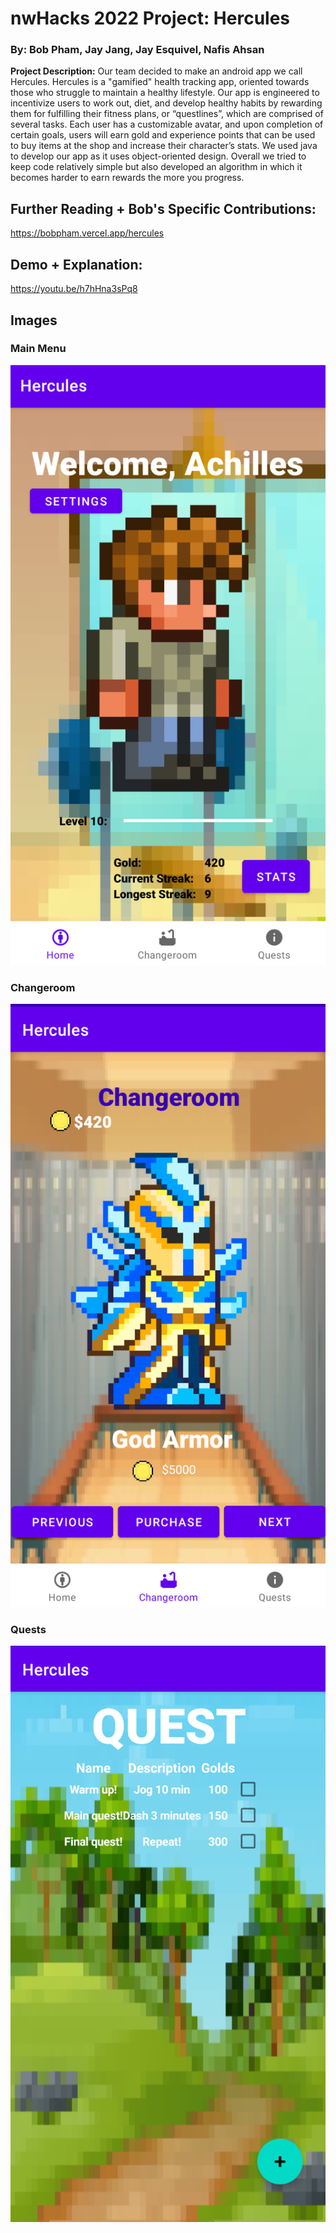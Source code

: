 # nwHacks 2022 Project: Hercules

### By: Bob Pham, Jay Jang, Jay Esquivel, Nafis Ahsan

**Project Description:**
Our team decided to make an android app we call Hercules. Hercules is a "gamified" health tracking 
app, oriented towards those who struggle to maintain a healthy lifestyle. Our app is engineered to
incentivize users to work out, diet, and develop healthy habits by rewarding them for fulfilling 
their fitness plans, or “questlines”, which are comprised of several tasks. Each user has a 
customizable avatar, and upon completion of certain goals, users will earn gold and experience
points that can be used to buy items at the shop and increase their character’s stats. We used java
to develop our app as it uses object-oriented design. Overall we tried to keep code relatively
simple but also developed an algorithm in which it becomes harder to earn rewards the more you 
progress.

## Further Reading + Bob's Specific Contributions:

https://bobpham.vercel.app/hercules

## Demo + Explanation:

https://youtu.be/h7hHna3sPq8

## Images

### Main Menu

![Main Menu](app/src/main/res/drawable-v24/home.png)

### Changeroom

![Changeroom](app/src/main/res/drawable-v24/changeroomscreenshot.png)

### Quests
![Quests](app/src/main/res/drawable-v24/questpage.png)
